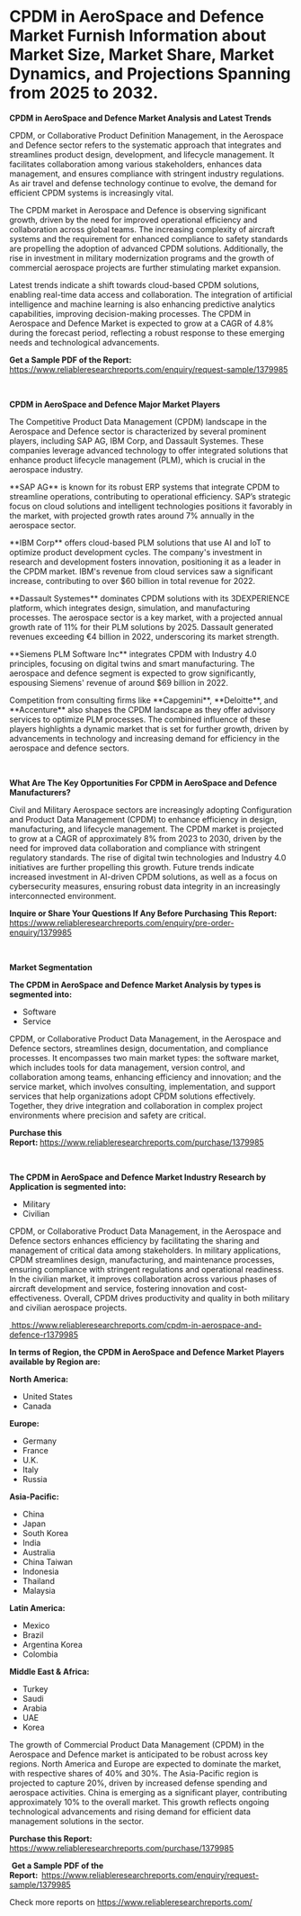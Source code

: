 <p><h1>CPDM in AeroSpace and Defence Market Furnish Information about Market Size, Market Share, Market Dynamics, and Projections Spanning from 2025 to 2032.</h1></p><p><strong>CPDM in AeroSpace and Defence Market Analysis and Latest Trends</strong></p>
<p><p>CPDM, or Collaborative Product Definition Management, in the Aerospace and Defence sector refers to the systematic approach that integrates and streamlines product design, development, and lifecycle management. It facilitates collaboration among various stakeholders, enhances data management, and ensures compliance with stringent industry regulations. As air travel and defense technology continue to evolve, the demand for efficient CPDM systems is increasingly vital.</p><p>The CPDM market in Aerospace and Defence is observing significant growth, driven by the need for improved operational efficiency and collaboration across global teams. The increasing complexity of aircraft systems and the requirement for enhanced compliance to safety standards are propelling the adoption of advanced CPDM solutions. Additionally, the rise in investment in military modernization programs and the growth of commercial aerospace projects are further stimulating market expansion.</p><p>Latest trends indicate a shift towards cloud-based CPDM solutions, enabling real-time data access and collaboration. The integration of artificial intelligence and machine learning is also enhancing predictive analytics capabilities, improving decision-making processes. The CPDM in Aerospace and Defence Market is expected to grow at a CAGR of 4.8% during the forecast period, reflecting a robust response to these emerging needs and technological advancements.</p></p>
<p><strong>Get a Sample PDF of the Report:&nbsp;</strong> <a href="https://www.reliableresearchreports.com/enquiry/request-sample/1379985?utm_campaign=2186&utm_medium=2&utm_source=Github&utm_content=ia&utm_term=11032025&utm_id=cpdm-in-aerospace-and-defence">https://www.reliableresearchreports.com/enquiry/request-sample/1379985</a></p>
<p>&nbsp;</p>
<p><strong>CPDM in AeroSpace and Defence Major Market Players</strong></p>
<p><p>The Competitive Product Data Management (CPDM) landscape in the Aerospace and Defence sector is characterized by several prominent players, including SAP AG, IBM Corp, and Dassault Systemes. These companies leverage advanced technology to offer integrated solutions that enhance product lifecycle management (PLM), which is crucial in the aerospace industry.</p><p>**SAP AG** is known for its robust ERP systems that integrate CPDM to streamline operations, contributing to operational efficiency. SAP’s strategic focus on cloud solutions and intelligent technologies positions it favorably in the market, with projected growth rates around 7% annually in the aerospace sector.</p><p>**IBM Corp** offers cloud-based PLM solutions that use AI and IoT to optimize product development cycles. The company's investment in research and development fosters innovation, positioning it as a leader in the CPDM market. IBM's revenue from cloud services saw a significant increase, contributing to over $60 billion in total revenue for 2022.</p><p>**Dassault Systemes** dominates CPDM solutions with its 3DEXPERIENCE platform, which integrates design, simulation, and manufacturing processes. The aerospace sector is a key market, with a projected annual growth rate of 11% for their PLM solutions by 2025. Dassault generated revenues exceeding €4 billion in 2022, underscoring its market strength.</p><p>**Siemens PLM Software Inc** integrates CPDM with Industry 4.0 principles, focusing on digital twins and smart manufacturing. The aerospace and defence segment is expected to grow significantly, espousing Siemens' revenue of around $69 billion in 2022.</p><p>Competition from consulting firms like **Capgemini**, **Deloitte**, and **Accenture** also shapes the CPDM landscape as they offer advisory services to optimize PLM processes. The combined influence of these players highlights a dynamic market that is set for further growth, driven by advancements in technology and increasing demand for efficiency in the aerospace and defence sectors.</p></p>
<p>&nbsp;</p>
<p><strong>What Are The Key Opportunities For CPDM in AeroSpace and Defence Manufacturers?</strong></p>
<p><p>Civil and Military Aerospace sectors are increasingly adopting Configuration and Product Data Management (CPDM) to enhance efficiency in design, manufacturing, and lifecycle management. The CPDM market is projected to grow at a CAGR of approximately 8% from 2023 to 2030, driven by the need for improved data collaboration and compliance with stringent regulatory standards. The rise of digital twin technologies and Industry 4.0 initiatives are further propelling this growth. Future trends indicate increased investment in AI-driven CPDM solutions, as well as a focus on cybersecurity measures, ensuring robust data integrity in an increasingly interconnected environment.</p></p>
<p><strong>Inquire or Share Your Questions If Any Before Purchasing This Report:</strong> <a href="https://www.reliableresearchreports.com/enquiry/pre-order-enquiry/1379985?utm_campaign=2186&utm_medium=2&utm_source=Github&utm_content=ia&utm_term=11032025&utm_id=cpdm-in-aerospace-and-defence">https://www.reliableresearchreports.com/enquiry/pre-order-enquiry/1379985</a></p>
<p>&nbsp;</p>
<p><strong>Market Segmentation</strong></p>
<p><strong>The CPDM in AeroSpace and Defence Market Analysis by types is segmented into:</strong></p>
<p><ul><li>Software</li><li>Service</li></ul></p>
<p><p>CPDM, or Collaborative Product Data Management, in the Aerospace and Defence sectors, streamlines design, documentation, and compliance processes. It encompasses two main market types: the software market, which includes tools for data management, version control, and collaboration among teams, enhancing efficiency and innovation; and the service market, which involves consulting, implementation, and support services that help organizations adopt CPDM solutions effectively. Together, they drive integration and collaboration in complex project environments where precision and safety are critical.</p></p>
<p><strong>Purchase this Report:&nbsp;</strong><a href="https://www.reliableresearchreports.com/purchase/1379985?utm_campaign=2186&utm_medium=2&utm_source=Github&utm_content=ia&utm_term=11032025&utm_id=cpdm-in-aerospace-and-defence">https://www.reliableresearchreports.com/purchase/1379985</a></p>
<p>&nbsp;</p>
<p><strong>The CPDM in AeroSpace and Defence Market Industry Research by Application is segmented into:</strong></p>
<p><ul><li>Military</li><li>Civilian</li></ul></p>
<p><p>CPDM, or Collaborative Product Data Management, in the Aerospace and Defence sectors enhances efficiency by facilitating the sharing and management of critical data among stakeholders. In military applications, CPDM streamlines design, manufacturing, and maintenance processes, ensuring compliance with stringent regulations and operational readiness. In the civilian market, it improves collaboration across various phases of aircraft development and service, fostering innovation and cost-effectiveness. Overall, CPDM drives productivity and quality in both military and civilian aerospace projects.</p></p>
<p><a href="https://www.reliableresearchreports.com/cpdm-in-aerospace-and-defence-r1379985?utm_campaign=2186&utm_medium=2&utm_source=Github&utm_content=ia&utm_term=11032025&utm_id=cpdm-in-aerospace-and-defence">&nbsp;https://www.reliableresearchreports.com/cpdm-in-aerospace-and-defence-r1379985</a></p>
<p><strong>In terms of Region, the CPDM in AeroSpace and Defence Market Players available by Region are:</strong></p>
<p>
    <p> <strong> North America: </strong>
        <ul>
            <li>United States</li>
            <li>Canada</li>
        </ul>
        </p> 
    <p> <strong> Europe: </strong>
        <ul>
            <li>Germany</li>
            <li>France</li>
            <li>U.K.</li>
            <li>Italy</li>
            <li>Russia</li>
        </ul>
        </p> 
    <p> <strong> Asia-Pacific: </strong>
        <ul>
            <li>China</li>
            <li>Japan</li>
            <li>South Korea</li>
            <li>India</li>
            <li>Australia</li>
            <li>China Taiwan</li>
            <li>Indonesia</li>
            <li>Thailand</li>
            <li>Malaysia</li>
        </ul>
        </p> 
    <p> <strong> Latin America: </strong>
        <ul>
            <li>Mexico</li>
            <li>Brazil</li>
            <li>Argentina Korea</li>
            <li>Colombia</li>
        </ul>
        </p> 
    <p> <strong> Middle East & Africa: </strong>
        <ul>
            <li>Turkey</li>
            <li>Saudi</li>
            <li>Arabia</li>
            <li>UAE</li>
            <li>Korea</li>
        </ul>
    </p>
    </p>
<p><p>The growth of Commercial Product Data Management (CPDM) in the Aerospace and Defence market is anticipated to be robust across key regions. North America and Europe are expected to dominate the market, with respective shares of 40% and 30%. The Asia-Pacific region is projected to capture 20%, driven by increased defense spending and aerospace activities. China is emerging as a significant player, contributing approximately 10% to the overall market. This growth reflects ongoing technological advancements and rising demand for efficient data management solutions in the sector.</p></p>
<p><strong>Purchase this Report: </strong><a href="https://www.reliableresearchreports.com/purchase/1379985?utm_campaign=2186&utm_medium=2&utm_source=Github&utm_content=ia&utm_term=11032025&utm_id=cpdm-in-aerospace-and-defence">https://www.reliableresearchreports.com/purchase/1379985</a></p>
<p>&nbsp;<strong>Get a Sample PDF of the Report:&nbsp;&nbsp;</strong><a href="https://www.reliableresearchreports.com/enquiry/request-sample/1379985?utm_campaign=2186&utm_medium=2&utm_source=Github&utm_content=ia&utm_term=11032025&utm_id=cpdm-in-aerospace-and-defence">https://www.reliableresearchreports.com/enquiry/request-sample/1379985</a></p>
<p><strong></strong></p>
<p>Check more reports on <a href="https://www.reliableresearchreports.com/?utm_campaign=2186&utm_medium=2&utm_source=Github&utm_content=ia&utm_term=11032025&utm_id=cpdm-in-aerospace-and-defence">https://www.reliableresearchreports.com/</a></p>